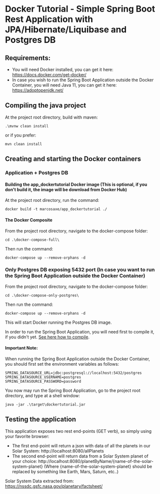 # Docker Tutorial - Simple Spring Boot Rest Application with JPA/Hibernate/Liquibase and Postgres DB

## Requirements:

* You will need Docker installed, you can get it here: https://docs.docker.com/get-docker/
* In case you wish to run the Spring Boot Application outside the Docker Container, you will need Java 11, you can get it here: https://adoptopenjdk.net/ 


## <a name="compiling">Compiling the java project</a>

At the project root directory, build with maven:

	.\mvnw clean install

or if you prefer:

	mvn clean install
	

## Creating and starting the Docker containers

### Application + Postgres DB 

#### Building the app_dockertutorial Docker image (This is optional, if you don't build it, the image will be download from Docker Hub)

At the project root directory, run the command:
 	
	docker build -t marcosaxe/app_dockertutorial ./
	
#### The Docker Composite

From the project root directory, navigate to the docker-compose folder:

	cd .\docker-compose-full\
	
Then run the command:

	docker-compose up --remove-orphans -d
	

### Only Postgres DB exposing 5432 port (In case you want to run the Spring Boot Application outside the Docker Container)
 
 	
From the project root directory, navigate to the docker-compose folder:

	cd .\docker-compose-only-postgres\
	
Then run the command:

	docker-compose up --remove-orphans -d
	
This will start Docker running the Postgres DB image.

In order to run the Spring Boot Application, you will need first to compile it, if you didn't yet. [See here how to compile](#compiling).

#### Important Note:

When running the Spring Boot Application outside the Docker Container, you should first set the environment variables as follows:
	
	SPRING_DATASOURCE_URL=jdbc:postgresql://localhost:5432/postgres
	SPRING_DATASOURCE_USERNAME=postgres
	SPRING_DATASOURCE_PASSWORD=password

You now may run the Spring Boot Application, go to the project root directory, and type at a shell window:

	java -jar .\target\dockertutorial.jar

	
## Testing the application

This application exposes two rest end-points (GET verb), so simply using your favorite browser:

* The first end-point will return a json with data of all the planets in our Solar System: http://localhost:8080/allPlanets
* The second end-point will return data from a Solar System planet of your choice:  http://localhost:8080/planetByName/{name-of-the-solar-system-planet} (Where {name-of-the-solar-system-planet} should be replaced by something like Earth, Mars, Saturn, etc..)  

Solar System Data extracted from: https://nssdc.gsfc.nasa.gov/planetary/factsheet/


